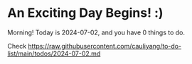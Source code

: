 # An Exciting Day Begins! :)

Morning! Today is 2024-07-02, and you have 0 things to do.

Check https://raw.githubusercontent.com/cauliyang/to-do-list/main/todos/2024-07-02.md